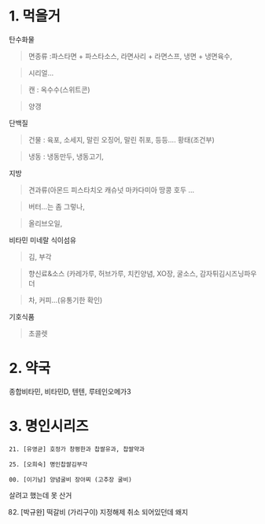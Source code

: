 # 1. 먹을거
탄수화물

>면종류 :파스타면 + 파스타소스, 라면사리 + 라면스프, 냉면 + 냉면육수,

>시리얼...

>캔 : 옥수수(스위트콘)

>양갱

단백질

>건물 : 육포, 소세지, 말린 오징어, 말린 쥐포, 등등.... 황태(조건부)

>냉동 : 냉동만두, 냉동고기,

지방

>견과류(아몬드 피스타치오 캐슈넛 마카다미아 땅콩 호두 ...

>버터...는 좀 그렇나,

>올리브오일, 

비타민 미네랄 식이섬유

>김, 부각

>향신료&소스 (카레가루, 허브가루, 치킨양념, XO장, 굴소스, 감자튀김시즈닝파우더

>차, 커피...(유통기한 확인)

기호식품

>초콜렛
>
# 2. 약국
종합비타민, 비타민D, 텐텐, 루테인오메가3


# 3. 명인시리즈
```
21. [유영균] 호정가 창평한과 찹쌀유과, 찹쌀약과
  
25. [오희숙] 명인찹쌀김부각

00. [이기남] 양념굴비 장아찌 (고추장 굴비)
```
살려고 했는데 못 산거

82. [박규완] 떡갈비 (가리구이) 지정해제 취소 되어있던데 왜지
